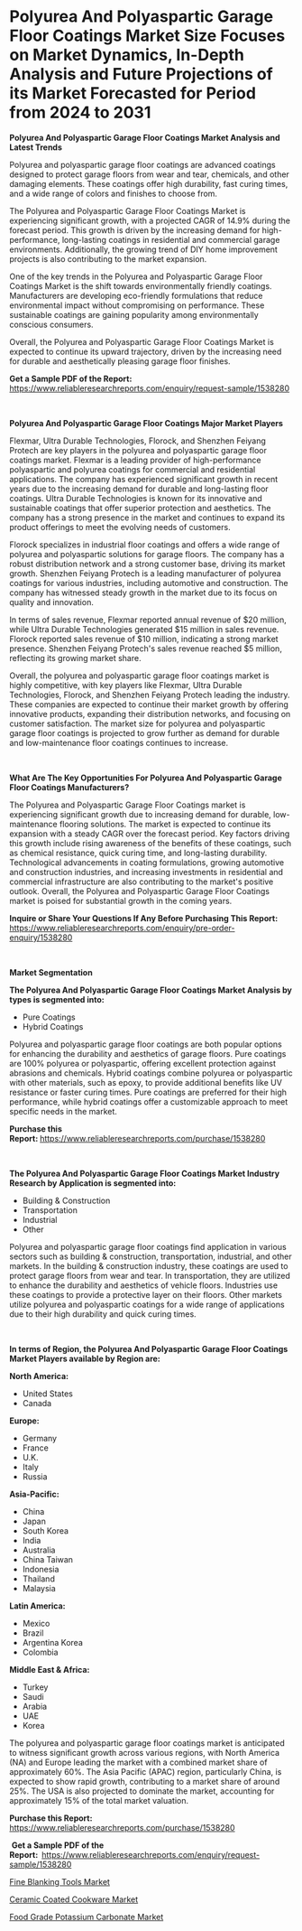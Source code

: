 <p><h1>Polyurea And Polyaspartic Garage Floor Coatings Market Size Focuses on Market Dynamics, In-Depth Analysis and Future Projections of its Market Forecasted for Period from 2024 to 2031</h1></p><p><strong>Polyurea And Polyaspartic Garage Floor Coatings Market Analysis and Latest Trends</strong></p>
<p><p>Polyurea and polyaspartic garage floor coatings are advanced coatings designed to protect garage floors from wear and tear, chemicals, and other damaging elements. These coatings offer high durability, fast curing times, and a wide range of colors and finishes to choose from.</p><p>The Polyurea and Polyaspartic Garage Floor Coatings Market is experiencing significant growth, with a projected CAGR of 14.9% during the forecast period. This growth is driven by the increasing demand for high-performance, long-lasting coatings in residential and commercial garage environments. Additionally, the growing trend of DIY home improvement projects is also contributing to the market expansion.</p><p>One of the key trends in the Polyurea and Polyaspartic Garage Floor Coatings Market is the shift towards environmentally friendly coatings. Manufacturers are developing eco-friendly formulations that reduce environmental impact without compromising on performance. These sustainable coatings are gaining popularity among environmentally conscious consumers.</p><p>Overall, the Polyurea and Polyaspartic Garage Floor Coatings Market is expected to continue its upward trajectory, driven by the increasing need for durable and aesthetically pleasing garage floor finishes.</p></p>
<p><strong>Get a Sample PDF of the Report:&nbsp;</strong> <a href="https://www.reliableresearchreports.com/enquiry/request-sample/1538280">https://www.reliableresearchreports.com/enquiry/request-sample/1538280</a></p>
<p>&nbsp;</p>
<p><strong>Polyurea And Polyaspartic Garage Floor Coatings Major Market Players</strong></p>
<p><p>Flexmar, Ultra Durable Technologies, Florock, and Shenzhen Feiyang Protech are key players in the polyurea and polyaspartic garage floor coatings market. Flexmar is a leading provider of high-performance polyaspartic and polyurea coatings for commercial and residential applications. The company has experienced significant growth in recent years due to the increasing demand for durable and long-lasting floor coatings. Ultra Durable Technologies is known for its innovative and sustainable coatings that offer superior protection and aesthetics. The company has a strong presence in the market and continues to expand its product offerings to meet the evolving needs of customers.</p><p>Florock specializes in industrial floor coatings and offers a wide range of polyurea and polyaspartic solutions for garage floors. The company has a robust distribution network and a strong customer base, driving its market growth. Shenzhen Feiyang Protech is a leading manufacturer of polyurea coatings for various industries, including automotive and construction. The company has witnessed steady growth in the market due to its focus on quality and innovation.</p><p>In terms of sales revenue, Flexmar reported annual revenue of $20 million, while Ultra Durable Technologies generated $15 million in sales revenue. Florock reported sales revenue of $10 million, indicating a strong market presence. Shenzhen Feiyang Protech's sales revenue reached $5 million, reflecting its growing market share.</p><p>Overall, the polyurea and polyaspartic garage floor coatings market is highly competitive, with key players like Flexmar, Ultra Durable Technologies, Florock, and Shenzhen Feiyang Protech leading the industry. These companies are expected to continue their market growth by offering innovative products, expanding their distribution networks, and focusing on customer satisfaction. The market size for polyurea and polyaspartic garage floor coatings is projected to grow further as demand for durable and low-maintenance floor coatings continues to increase.</p></p>
<p>&nbsp;</p>
<p><strong>What Are The Key Opportunities For Polyurea And Polyaspartic Garage Floor Coatings Manufacturers?</strong></p>
<p><p>The Polyurea and Polyaspartic Garage Floor Coatings market is experiencing significant growth due to increasing demand for durable, low-maintenance flooring solutions. The market is expected to continue its expansion with a steady CAGR over the forecast period. Key factors driving this growth include rising awareness of the benefits of these coatings, such as chemical resistance, quick curing time, and long-lasting durability. Technological advancements in coating formulations, growing automotive and construction industries, and increasing investments in residential and commercial infrastructure are also contributing to the market's positive outlook. Overall, the Polyurea and Polyaspartic Garage Floor Coatings market is poised for substantial growth in the coming years.</p></p>
<p><strong>Inquire or Share Your Questions If Any Before Purchasing This Report:</strong> <a href="https://www.reliableresearchreports.com/enquiry/pre-order-enquiry/1538280">https://www.reliableresearchreports.com/enquiry/pre-order-enquiry/1538280</a></p>
<p>&nbsp;</p>
<p><strong>Market Segmentation</strong></p>
<p><strong>The Polyurea And Polyaspartic Garage Floor Coatings Market Analysis by types is segmented into:</strong></p>
<p><ul><li>Pure Coatings</li><li>Hybrid Coatings</li></ul></p>
<p><p>Polyurea and polyaspartic garage floor coatings are both popular options for enhancing the durability and aesthetics of garage floors. Pure coatings are 100% polyurea or polyaspartic, offering excellent protection against abrasions and chemicals. Hybrid coatings combine polyurea or polyaspartic with other materials, such as epoxy, to provide additional benefits like UV resistance or faster curing times. Pure coatings are preferred for their high performance, while hybrid coatings offer a customizable approach to meet specific needs in the market.</p></p>
<p><strong>Purchase this Report:&nbsp;</strong><a href="https://www.reliableresearchreports.com/purchase/1538280">https://www.reliableresearchreports.com/purchase/1538280</a></p>
<p>&nbsp;</p>
<p><strong>The Polyurea And Polyaspartic Garage Floor Coatings Market Industry Research by Application is segmented into:</strong></p>
<p><ul><li>Building & Construction</li><li>Transportation</li><li>Industrial</li><li>Other</li></ul></p>
<p><p>Polyurea and polyaspartic garage floor coatings find application in various sectors such as building & construction, transportation, industrial, and other markets. In the building & construction industry, these coatings are used to protect garage floors from wear and tear. In transportation, they are utilized to enhance the durability and aesthetics of vehicle floors. Industries use these coatings to provide a protective layer on their floors. Other markets utilize polyurea and polyaspartic coatings for a wide range of applications due to their high durability and quick curing times.</p></p>
<p>&nbsp;</p>
<p><strong>In terms of Region, the Polyurea And Polyaspartic Garage Floor Coatings Market Players available by Region are:</strong></p>
<p>
    <p> <strong> North America: </strong>
        <ul>
            <li>United States</li>
            <li>Canada</li>
        </ul>
        </p> 
    <p> <strong> Europe: </strong>
        <ul>
            <li>Germany</li>
            <li>France</li>
            <li>U.K.</li>
            <li>Italy</li>
            <li>Russia</li>
        </ul>
        </p> 
    <p> <strong> Asia-Pacific: </strong>
        <ul>
            <li>China</li>
            <li>Japan</li>
            <li>South Korea</li>
            <li>India</li>
            <li>Australia</li>
            <li>China Taiwan</li>
            <li>Indonesia</li>
            <li>Thailand</li>
            <li>Malaysia</li>
        </ul>
        </p> 
    <p> <strong> Latin America: </strong>
        <ul>
            <li>Mexico</li>
            <li>Brazil</li>
            <li>Argentina Korea</li>
            <li>Colombia</li>
        </ul>
        </p> 
    <p> <strong> Middle East & Africa: </strong>
        <ul>
            <li>Turkey</li>
            <li>Saudi</li>
            <li>Arabia</li>
            <li>UAE</li>
            <li>Korea</li>
        </ul>
    </p>
    </p>
<p><p>The polyurea and polyaspartic garage floor coatings market is anticipated to witness significant growth across various regions, with North America (NA) and Europe leading the market with a combined market share of approximately 60%. The Asia Pacific (APAC) region, particularly China, is expected to show rapid growth, contributing to a market share of around 25%. The USA is also projected to dominate the market, accounting for approximately 15% of the total market valuation.</p></p>
<p><strong>Purchase this Report: </strong><a href="https://www.reliableresearchreports.com/purchase/1538280">https://www.reliableresearchreports.com/purchase/1538280</a></p>
<p>&nbsp;<strong>Get a Sample PDF of the Report:&nbsp;&nbsp;</strong><a href="https://www.reliableresearchreports.com/enquiry/request-sample/1538280">https://www.reliableresearchreports.com/enquiry/request-sample/1538280</a></p>
<p><strong></strong></p>
<p><p><a href="https://view.publitas.com/reportprime-1/global-fine-blanking-tools-market-size-and-market-trends-insights-and-projections-from-2024-to-2031/">Fine Blanking Tools Market</a></p><p><a href="https://view.publitas.com/reportprime-1/ceramic-coated-cookware-market-size-market-trends-and-growth-outlook-forecasted-for-period-from-2024-to-2031/">Ceramic Coated Cookware Market</a></p><p><a href="https://view.publitas.com/reportprime-1/food-grade-potassium-carbonate-market-size-and-growth-market-segmentation-regional-and-country-breakdowns-and-market-trends-for-period-from-2024-2031/">Food Grade Potassium Carbonate Market</a></p></p>